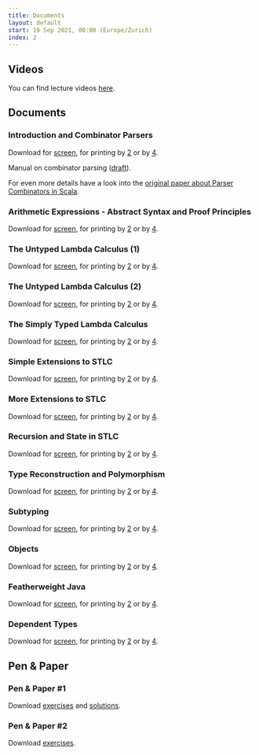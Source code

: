 ```yaml
---
title: Documents
layout: default
start: 19 Sep 2021, 00:00 (Europe/Zurich)
index: 2
---
```


## Videos

You can find lecture videos [here](https://tube.switch.ch/channels/1c35e229?order=oldest-first&view=list&return_to=).

## Documents


  
### Introduction and Combinator Parsers

Download for [screen](slides/week01.pdf),
for printing by [2](slides/week01-1x2.pdf)
or by [4](slides/week01-2x2.pdf).

    
Manual on combinator parsing ([draft](slides/combinator_parsing.pdf)).

For even more details have a look into the [original paper about Parser Combinators in Scala](https://lirias.kuleuven.be/bitstream/123456789/164870/1/CW491.pdf).
    
  

  
### Arithmetic Expressions - Abstract Syntax and Proof Principles

Download for [screen](slides/week02.pdf),
for printing by [2](slides/week02-1x2.pdf)
or by [4](slides/week02-2x2.pdf).

    
  

  
### The Untyped Lambda Calculus (1)

Download for [screen](slides/week03.pdf),
for printing by [2](slides/week03-1x2.pdf)
or by [4](slides/week03-2x2.pdf).

    
  

  
### The Untyped Lambda Calculus (2)

Download for [screen](slides/week04.pdf),
for printing by [2](slides/week04-1x2.pdf)
or by [4](slides/week04-2x2.pdf).

    
  

  
### The Simply Typed Lambda Calculus

Download for [screen](slides/week05.pdf),
for printing by [2](slides/week05-1x2.pdf)
or by [4](slides/week05-2x2.pdf).

    
  

  
### Simple Extensions to STLC

Download for [screen](slides/week06.pdf),
for printing by [2](slides/week06-1x2.pdf)
or by [4](slides/week06-2x2.pdf).

    
  

  
### More Extensions to STLC

Download for [screen](slides/week07.pdf),
for printing by [2](slides/week07-1x2.pdf)
or by [4](slides/week07-2x2.pdf).

    
  

  
### Recursion and State in STLC

Download for [screen](slides/week08.pdf),
for printing by [2](slides/week08-1x2.pdf)
or by [4](slides/week08-2x2.pdf).

    
  

  
### Type Reconstruction and Polymorphism

Download for [screen](slides/week09.pdf),
for printing by [2](slides/week09-1x2.pdf)
or by [4](slides/week09-2x2.pdf).

    
  

  
### Subtyping

Download for [screen](slides/week10.pdf),
for printing by [2](slides/week10-1x2.pdf)
or by [4](slides/week10-2x2.pdf).

    
  

  
### Objects

Download for [screen](slides/week11.pdf),
for printing by [2](slides/week11-1x2.pdf)
or by [4](slides/week11-2x2.pdf).

    
  

  
### Featherweight Java

Download for [screen](slides/week12.pdf),
for printing by [2](slides/week12-1x2.pdf)
or by [4](slides/week12-2x2.pdf).

    
  

  
### Dependent Types

Download for [screen](slides/week15.pdf),
for printing by [2](slides/week15-1x2.pdf)
or by [4](slides/week15-2x2.pdf).

    
  


<!--
### Foundations of Scala

Download for [screen](slides/week13.pdf).

### Foundations of Scala (contd.)

Download for [screen](slides/week14.pdf).
-->

## Pen & Paper

### Pen & Paper #1

Download [exercises](slides/penpaper-midterm2016-1.pdf)
and [solutions](slides/penpaper-midterm-1-sol.pdf).

### Pen & Paper #2

Download [exercises](slides/penpaper-midterm2021-2.pdf).

<!--
and [solutions](slides/midterm2019.pdf).

### Pen & Paper #3

Download [exercises](slides/penpaper-final-2.pdf)
and [solutions](slides/penpaper-final-2-sol.pdf).

### Pen & Paper #4

Download [exercises](slides/penpaper-final-1.pdf)
and [solutions](slides/penpaper-final-1-sol.pdf).
-->
